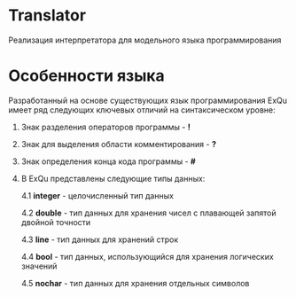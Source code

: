 # Translator
Реализация интерпретатора для модельного языка программирования 
# Особенности языка 
Разработанный на основе существующих язык программирования ExQu имеет ряд следующих ключевых отличий на синтаксическом уровне:
1. Знак разделения операторов программы - **!**
2. Знак для выделения области комментирования - **?**
3. Знак определения конца кода программы - **#**
4. В ExQu представлены следующие типы данных:
   
   4.1 **integer** - целочисленный тип данных
   
   4.2 **double** - тип данных для хранения чисел с плавающей запятой двойной точности
   
   4.3 **line** - тип данных для хранений строк
   
   4.4 **bool** - тип данных, использующийся для хранения логических значений
   
   4.5 **nochar** - тип данных для хранения отдельных символов
